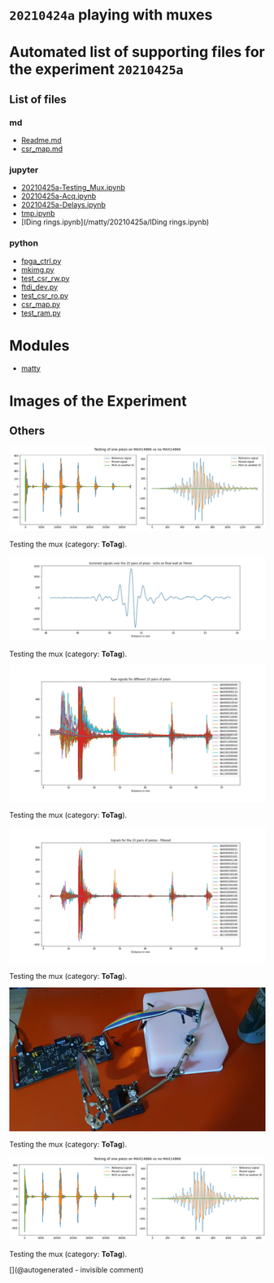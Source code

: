 # `20210424a` playing with muxes



# Automated list of supporting files for the __experiment `20210425a`__

## List of files

### md

* [Readme.md](/matty/20210425a/Readme.md)
* [csr_map.md](/matty/20210425a/hvmux_tests/csr_map.md)


### jupyter

* [20210425a-Testing_Mux.ipynb](/matty/20210425a/20210425a-Testing_Mux.ipynb)
* [20210425a-Acq.ipynb](/matty/20210425a/hvmux_tests/20210425a-Acq.ipynb)
* [20210425a-Delays.ipynb](/matty/20210425a/20210425a-Delays.ipynb)
* [tmp.ipynb](/tmp.ipynb)
* [IDing rings.ipynb](/matty/20210425a/IDing rings.ipynb)


### python

* [fpga_ctrl.py](/matty/20210425a/hvmux_tests/fpga_ctrl.py)
* [mkimg.py](/matty/20210425a/mkimg.py)
* [test_csr_rw.py](/matty/20210425a/hvmux_tests/test_csr_rw.py)
* [ftdi_dev.py](/matty/20210425a/hvmux_tests/ftdi_dev.py)
* [test_csr_ro.py](/matty/20210425a/hvmux_tests/test_csr_ro.py)
* [csr_map.py](/matty/20210425a/hvmux_tests/csr_map.py)
* [test_ram.py](/matty/20210425a/hvmux_tests/test_ram.py)





# Modules

* [matty](/matty/)




# Images of the Experiment

## Others

![](/matty/20210425a/mux.jpg)

Testing the mux (category: __ToTag__).

![](/matty/20210425a/summed_filtered_sigs_details.jpg)

Testing the mux (category: __ToTag__).

![](/matty/20210425a/raw_sigs.jpg)

Testing the mux (category: __ToTag__).

![](/matty/20210425a/filtered_sigs.jpg)

Testing the mux (category: __ToTag__).

![](/matty/20210425a/20210425_203655.jpg)

Testing the mux (category: __ToTag__).

![](/matty/20210425a/mux.png)

Testing the mux (category: __ToTag__).










[](@autogenerated - invisible comment)